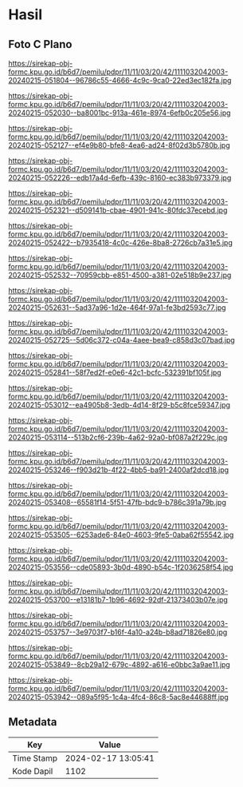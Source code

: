 # Hasil

## Foto C Plano

https://sirekap-obj-formc.kpu.go.id/b6d7/pemilu/pdpr/11/11/03/20/42/1111032042003-20240215-051804--96786c55-4666-4c9c-9ca0-22ed3ec182fa.jpg

https://sirekap-obj-formc.kpu.go.id/b6d7/pemilu/pdpr/11/11/03/20/42/1111032042003-20240215-052030--ba8001bc-913a-461e-8974-6efb0c205e56.jpg

https://sirekap-obj-formc.kpu.go.id/b6d7/pemilu/pdpr/11/11/03/20/42/1111032042003-20240215-052127--ef4e9b80-bfe8-4ea6-ad24-8f02d3b5780b.jpg

https://sirekap-obj-formc.kpu.go.id/b6d7/pemilu/pdpr/11/11/03/20/42/1111032042003-20240215-052226--edb17a4d-6efb-439c-8160-ec383b973379.jpg

https://sirekap-obj-formc.kpu.go.id/b6d7/pemilu/pdpr/11/11/03/20/42/1111032042003-20240215-052321--d509141b-cbae-4901-941c-80fdc37ecebd.jpg

https://sirekap-obj-formc.kpu.go.id/b6d7/pemilu/pdpr/11/11/03/20/42/1111032042003-20240215-052422--b7935418-4c0c-426e-8ba8-2726cb7a31e5.jpg

https://sirekap-obj-formc.kpu.go.id/b6d7/pemilu/pdpr/11/11/03/20/42/1111032042003-20240215-052532--70959cbb-e851-4500-a381-02e518b9e237.jpg

https://sirekap-obj-formc.kpu.go.id/b6d7/pemilu/pdpr/11/11/03/20/42/1111032042003-20240215-052631--5ad37a96-1d2e-464f-97a1-fe3bd2593c77.jpg

https://sirekap-obj-formc.kpu.go.id/b6d7/pemilu/pdpr/11/11/03/20/42/1111032042003-20240215-052725--5d06c372-c04a-4aee-bea9-c858d3c07bad.jpg

https://sirekap-obj-formc.kpu.go.id/b6d7/pemilu/pdpr/11/11/03/20/42/1111032042003-20240215-052841--58f7ed2f-e0e6-42c1-bcfc-532391bf105f.jpg

https://sirekap-obj-formc.kpu.go.id/b6d7/pemilu/pdpr/11/11/03/20/42/1111032042003-20240215-053012--ea4905b8-3edb-4d14-8f29-b5c8fce59347.jpg

https://sirekap-obj-formc.kpu.go.id/b6d7/pemilu/pdpr/11/11/03/20/42/1111032042003-20240215-053114--513b2cf6-239b-4a62-92a0-bf087a2f229c.jpg

https://sirekap-obj-formc.kpu.go.id/b6d7/pemilu/pdpr/11/11/03/20/42/1111032042003-20240215-053246--f903d21b-4f22-4bb5-ba91-2400af2dcd18.jpg

https://sirekap-obj-formc.kpu.go.id/b6d7/pemilu/pdpr/11/11/03/20/42/1111032042003-20240215-053408--65581f14-5f51-47fb-bdc9-b786c391a79b.jpg

https://sirekap-obj-formc.kpu.go.id/b6d7/pemilu/pdpr/11/11/03/20/42/1111032042003-20240215-053505--6253ade6-84e0-4603-9fe5-0aba62f55542.jpg

https://sirekap-obj-formc.kpu.go.id/b6d7/pemilu/pdpr/11/11/03/20/42/1111032042003-20240215-053556--cde05893-3b0d-4890-b54c-1f2036258f54.jpg

https://sirekap-obj-formc.kpu.go.id/b6d7/pemilu/pdpr/11/11/03/20/42/1111032042003-20240215-053700--e13181b7-1b96-4692-92df-21373403b07e.jpg

https://sirekap-obj-formc.kpu.go.id/b6d7/pemilu/pdpr/11/11/03/20/42/1111032042003-20240215-053757--3e9703f7-b16f-4a10-a24b-b8ad71826e80.jpg

https://sirekap-obj-formc.kpu.go.id/b6d7/pemilu/pdpr/11/11/03/20/42/1111032042003-20240215-053849--8cb29a12-679c-4892-a616-e0bbc3a9ae11.jpg

https://sirekap-obj-formc.kpu.go.id/b6d7/pemilu/pdpr/11/11/03/20/42/1111032042003-20240215-053942--089a5f95-1c4a-4fc4-86c8-5ac8e44688ff.jpg


## Metadata

| Key        | Value               |
| ---------- | ------------------- |
| Time Stamp | 2024-02-17 13:05:41 |
| Kode Dapil | 1102                |



